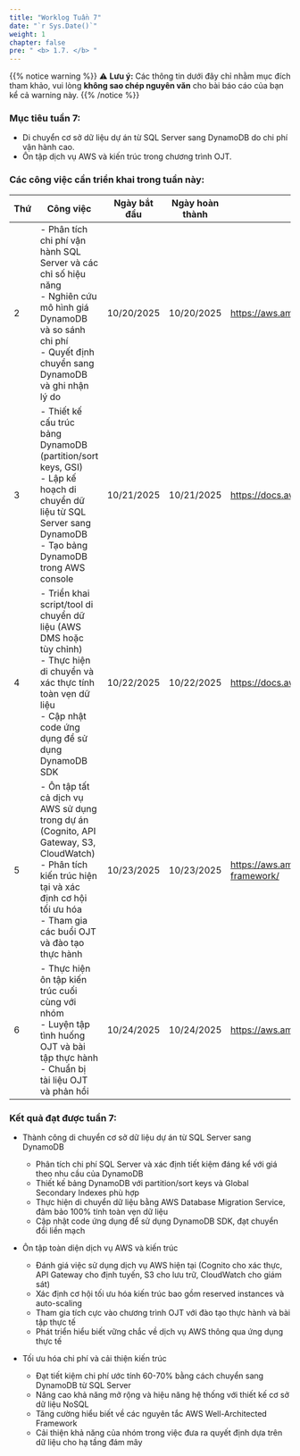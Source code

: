 ```yaml
---
title: "Worklog Tuần 7"
date: "`r Sys.Date()`"
weight: 1
chapter: false
pre: " <b> 1.7. </b> "
---
```

{{% notice warning %}}
⚠️ **Lưu ý:** Các thông tin dưới đây chỉ nhằm mục đích tham khảo, vui lòng **không sao chép nguyên văn** cho bài báo cáo của bạn kể cả warning này.
{{% /notice %}}


### Mục tiêu tuần 7:

* Di chuyển cơ sở dữ liệu dự án từ SQL Server sang DynamoDB do chi phí vận hành cao.
* Ôn tập dịch vụ AWS và kiến trúc trong chương trình OJT.

### Các công việc cần triển khai trong tuần này:
| Thứ | Công việc                                                                                                                                                                                          | Ngày bắt đầu | Ngày hoàn thành | Nguồn tài liệu                                                                                                  |
| --- | -------------------------------------------------------------------------------------------------------------------------------------------------------------------------------------------------- | ------------ | --------------- | ----------------------------------------------------------------------------------------------------------------- |
| 2   | - Phân tích chi phí vận hành SQL Server và các chỉ số hiệu năng <br> - Nghiên cứu mô hình giá DynamoDB và so sánh chi phí <br> - Quyết định chuyển sang DynamoDB và ghi nhận lý do | 10/20/2025   | 10/20/2025      | https://aws.amazon.com/dynamodb/pricing/                                                                       |
| 3   | - Thiết kế cấu trúc bảng DynamoDB (partition/sort keys, GSI) <br> - Lập kế hoạch di chuyển dữ liệu từ SQL Server sang DynamoDB <br> - Tạo bảng DynamoDB trong AWS console     | 10/21/2025   | 10/21/2025      | https://docs.aws.amazon.com/dynamodb/                                                                          |
| 4   | - Triển khai script/tool di chuyển dữ liệu (AWS DMS hoặc tùy chỉnh) <br> - Thực hiện di chuyển và xác thực tính toàn vẹn dữ liệu <br> - Cập nhật code ứng dụng để sử dụng DynamoDB SDK | 10/22/2025   | 10/22/2025      | https://docs.aws.amazon.com/dynamodb/latest/developerguide/                                                   |
| 5   | - Ôn tập tất cả dịch vụ AWS sử dụng trong dự án (Cognito, API Gateway, S3, CloudWatch) <br> - Phân tích kiến trúc hiện tại và xác định cơ hội tối ưu hóa <br> - Tham gia các buổi OJT và đào tạo thực hành     | 10/23/2025   | 10/23/2025      | https://aws.amazon.com/architecture/well-architected-framework/                                               |
| 6   | - Thực hiện ôn tập kiến trúc cuối cùng với nhóm <br> - Luyện tập tình huống OJT và bài tập thực hành <br> - Chuẩn bị tài liệu OJT và phản hồi                                     | 10/24/2025   | 10/24/2025      | https://aws.amazon.com/certification/                                                                          |


### Kết quả đạt được tuần 7:

* Thành công di chuyển cơ sở dữ liệu dự án từ SQL Server sang DynamoDB
  * Phân tích chi phí SQL Server và xác định tiết kiệm đáng kể với giá theo nhu cầu của DynamoDB
  * Thiết kế bảng DynamoDB với partition/sort keys và Global Secondary Indexes phù hợp
  * Thực hiện di chuyển dữ liệu bằng AWS Database Migration Service, đảm bảo 100% tính toàn vẹn dữ liệu
  * Cập nhật code ứng dụng để sử dụng DynamoDB SDK, đạt chuyển đổi liền mạch

* Ôn tập toàn diện dịch vụ AWS và kiến trúc
  * Đánh giá việc sử dụng dịch vụ AWS hiện tại (Cognito cho xác thực, API Gateway cho định tuyến, S3 cho lưu trữ, CloudWatch cho giám sát)
  * Xác định cơ hội tối ưu hóa kiến trúc bao gồm reserved instances và auto-scaling
  * Tham gia tích cực vào chương trình OJT với đào tạo thực hành và bài tập thực tế
  * Phát triển hiểu biết vững chắc về dịch vụ AWS thông qua ứng dụng thực tế

* Tối ưu hóa chi phí và cải thiện kiến trúc
  * Đạt tiết kiệm chi phí ước tính 60-70% bằng cách chuyển sang DynamoDB từ SQL Server
  * Nâng cao khả năng mở rộng và hiệu năng hệ thống với thiết kế cơ sở dữ liệu NoSQL
  * Tăng cường hiểu biết về các nguyên tắc AWS Well-Architected Framework
  * Cải thiện khả năng của nhóm trong việc đưa ra quyết định dựa trên dữ liệu cho hạ tầng đám mây


